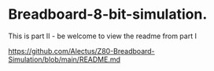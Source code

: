 # Breadboard-8-bit-simulation.
This is part II - be welcome to view the readme from part I

https://github.com/Alectus/Z80-Breadboard-Simulation/blob/main/README.md
